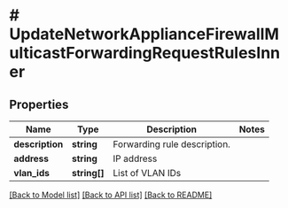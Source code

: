 # # UpdateNetworkApplianceFirewallMulticastForwardingRequestRulesInner

## Properties

Name | Type | Description | Notes
------------ | ------------- | ------------- | -------------
**description** | **string** | Forwarding rule description. |
**address** | **string** | IP address |
**vlan_ids** | **string[]** | List of VLAN IDs |

[[Back to Model list]](../../README.md#models) [[Back to API list]](../../README.md#endpoints) [[Back to README]](../../README.md)
